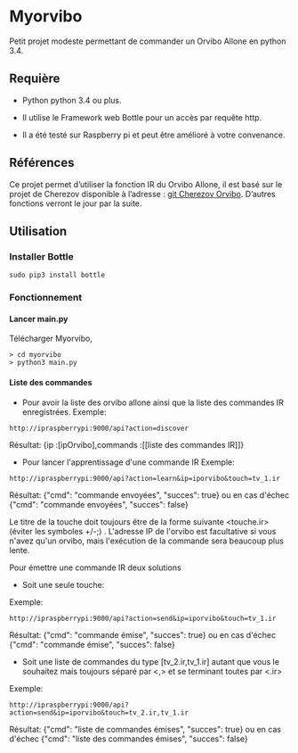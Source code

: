 # Myorvibo
Petit projet modeste permettant de commander un Orvibo Allone en python 3.4.

## Requière

* Python python 3.4 ou plus.

* Il utilise le Framework web Bottle pour un accès par requête http.

* Il a été testé sur Raspberry pi et peut être amélioré à votre convenance. 

## Références
Ce projet permet d’utiliser la fonction IR du Orvibo Allone, il est basé sur le projet de Cherezov disponible à l’adresse : [git  Cherezov Orvibo](https://github.com/cherezov/orvibo).
D’autres fonctions verront le jour par la suite.

## Utilisation

### Installer Bottle
``` shell
sudo pip3 install bottle
```
### Fonctionnement

#### Lancer main.py
Télécharger Myorvibo,
``` shell
> cd myorvibo
> python3 main.py
```
#### Liste des commandes

* Pour avoir la liste des orvibo allone ainsi que la liste des commandes IR enregistrées.
Exemple:
```http
http://ipraspberrypi:9000/api?action=discover
```
Résultat: {ip :[ipOrvibo],commands :[[liste des commandes IR]]}

* Pour lancer l'apprentissage d'une commande IR
Exemple:

```http
http://ipraspberrypi:9000/api?action=learn&ip=iporvibo&touch=tv_1.ir
```
Résultat: {"cmd": "commande envoyées", "succes": true} ou en cas d'échec {"cmd": "commande envoyées", "succes": false}

Le titre de la touche doit toujours être de la forme suivante <touche.ir> (éviter les symboles +/-;) . L'adresse IP de l'orvibo est facultative si vous n'avez qu'un orvibo, mais l'exécution de la commande sera beaucoup plus lente.

Pour émettre une commande IR deux solutions
- Soit une seule touche:

Exemple:
```http
http://ipraspberrypi:9000/api?action=send&ip=iporvibo&touch=tv_1.ir
```
Résultat: {"cmd": "commande émise", "succes": true} ou en cas d'échec {"cmd": "commande émise", "succes": false}

- Soit une liste de commandes du type [tv_2.ir,tv_1.ir] autant que vous le souhaitez mais toujours séparé par <,> et se terminant toutes par <.ir>

Exemple:
```http
http://ipraspberrypi:9000/api?action=send&ip=iporvibo&touch=tv_2.ir,tv_1.ir
```
Résultat: {"cmd": "liste de commandes émises", "succes": true} ou en cas d'échec {"cmd": "liste des commandes émises", "succes": false}

